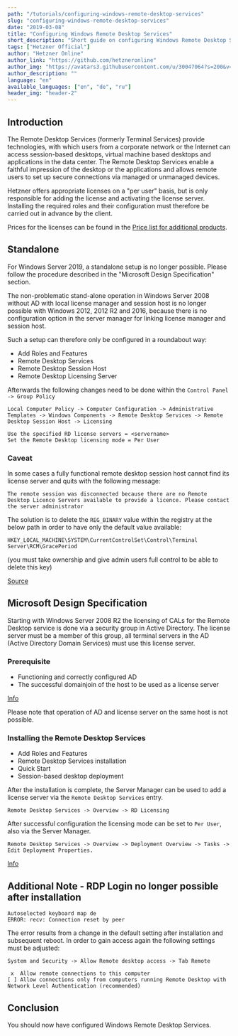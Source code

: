 ```yaml
---
path: "/tutorials/configuring-windows-remote-desktop-services"
slug: "configuring-windows-remote-desktop-services"
date: "2019-03-08"
title: "Configuring Windows Remote Desktop Services"
short_description: "Short guide on configuring Windows Remote Desktop Services."
tags: ["Hetzner Official"]
author: "Hetzner Online"
author_link: "https://github.com/hetzneronline"
author_img: "https://avatars3.githubusercontent.com/u/30047064?s=200&v=4"
author_description: ""
language: "en"
available_languages: ["en", "de", "ru"]
header_img: "header-2"
---
```


## Introduction

The Remote Desktop Services (formerly Terminal Services) provide technologies, with which users from a corporate network or the Internet can access session-based desktops, virtual machine based desktops and applications in the data center. The Remote Desktop Services enable a faithful impression of the desktop or the applications and allows remote users to set up secure connections via managed or unmanaged devices.

Hetzner offers appropriate licenses on a "per user" basis, but is only responsible for adding the license and activating the license server. Installing the required roles and their configuration must therefore be carried out in advance by the client.

Prices for the licenses can be found in the [Price list for additional products](https://docs.hetzner.com/robot/general/pricing/price-list-for-additional-products/#other).

## Standalone

For Windows Server 2019, a standalone setup is no longer possible. Please follow the procedure described in the "Microsoft Design Specification" section.

The non-problematic stand-alone operation in Windows Server 2008 without AD with local license manager and session host is no longer possible with Windows 2012, 2012 R2 and 2016, because there is no configuration option in the server manager for linking license manager and session host.

Such a setup can therefore only be configured in a roundabout way:

* Add Roles and Features
* Remote Desktop Services
* Remote Desktop Session Host
* Remote Desktop Licensing Server

Afterwards the following changes need to be done within the `Control Panel -> Group Policy`

```text
Local Computer Policy -> Computer Configuration -> Administrative Templates -> Windows Components -> Remote Desktop Services -> Remote Desktop Session Host -> Licensing
```

```text
Use the specified RD license servers = <servername>
Set the Remote Desktop licensing mode = Per User
```

### Caveat

In some cases a fully functional remote desktop session host cannot find its license server and quits with the following message:

```text
The remote session was disconnected because there are no Remote Desktop Licence Servers available to provide a licence. Please contact the server administrator
```

The solution is to delete the `REG_BINARY` value within the registry at the below path in order to have only the default value available:

`HKEY_LOCAL_MACHINE\SYSTEM\CurrentControlSet\Control\Terminal Server\RCM\GracePeriod`

(you must take ownership and give admin users full control to be able to delete this key)

[Source](http://www.360ict.nl/blog/no-remote-desktop-licence-server-availible-on-rd-session-host-server-2012/)

## Microsoft Design Specification

Starting with Windows Server 2008 R2 the licensing of CALs for the Remote Desktop service is done via a security group in Active Directory. The license server must be a member of this group, all terminal servers in the AD (Active Directory Domain Services) must use this license server.

### Prerequisite

* Functioning and correctly configured AD
* The successful domainjoin of the host to be used as a license server

[Info](http://technet.microsoft.com/en-us/library/dn283324.aspx)

Please note that operation of AD and license server on the same host is not possible.

### Installing the Remote Desktop Services

* Add Roles and Features
* Remote Desktop Services installation
* Quick Start
* Session-based desktop deployment

After the installation is complete, the Server Manager can be used to add a license server via the `Remote Desktop Services` entry.

`Remote Desktop Services -> Overview -> RD Licensing`

After successful configuration the licensing mode can be set to `Per User`, also via the Server Manager.

`Remote Desktop Services -> Overview -> Deployment Overview -> Tasks -> Edit Deployment Properties.`

[Info](http://www.microsoft.com/en-us/download/confirmation.aspx?id=29006)

## Additional Note - RDP Login no longer possible after installation

```text
Autoselected keyboard map de
ERROR: recv: Connection reset by peer
```

The error results from a change in the default setting after installation and subsequent reboot. In order to gain access again the following settings must be adjusted:

`System and Security -> Allow Remote desktop access -> Tab Remote`

```text
 x  Allow remote connections to this computer
[ ] Allow connections only from computers running Remote Desktop with Network Level Authentication (recommended)
```

## Conclusion

You should now have configured Windows Remote Desktop Services.
